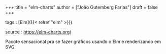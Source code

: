 +++
title = "elm-charts"
author = ["João Gutemberg Farias"]
draft = false
+++

tags
: [Elm]({{< relref "elm" >}})

source
: <https://elm-charts.org/>

Pacote sensacional pra se fazer gráficos usando o Elm e renderizando em SVG.
